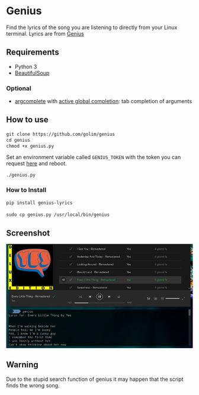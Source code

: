 # Genius

Find the lyrics of the song you are listening to directly from your Linux terminal. Lyrics are from [Genius](https://genius.com/)

## Requirements

- Python 3
- [BeautifulSoup](https://www.crummy.com/software/BeautifulSoup/)

### Optional

- [argcomplete](https://argcomplete.readthedocs.io/en/latest/) with [active global completion](https://pypi.org/project/argcomplete/#activating-global-completion): tab completion of arguments

## How to use

    git clone https://github.com/golim/genius
    cd genius
    chmod +x genius.py

Set an environment variable called `GENIUS_TOKEN` with the token you can request [here](https://genius.com/api-clients) and reboot.

    ./genius.py

### How to Install

    pip install genius-lyrics

    sudo cp genius.py /usr/local/bin/genius

## Screenshot

![Screenshot](img/screenshot.png)

## Warning

Due to the stupid search function of genius it may happen that the script finds the wrong song.
